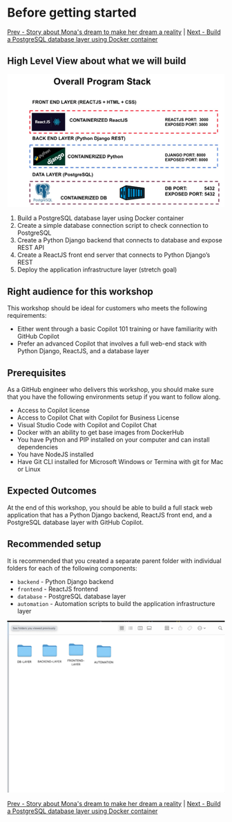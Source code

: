 # Before getting started

[Prev - Story about Mona's dream to make her dream a reality](../1_Story/README.md.md) | [Next - Build a PostgreSQL database layer using Docker container](../3_BuildPostgreSQL/README.md)

## High Level View about what we will build

![High Level View](images/ArchitectureStacks.jpg)

1. Build a PostgreSQL database layer using Docker container
2. Create a simple database connection script to check connection to PostgreSQL
3. Create a Python Django backend that connects to database and expose REST API
4. Create a ReactJS front end server that connects to Python Django’s REST
5. Deploy the application infrastructure layer (stretch goal)

## Right audience for this workshop

This workshop should be ideal for customers who meets the following requirements:

- Either went through a basic Copilot 101 training or have familiarity with GitHub Copilot
- Prefer an advanced Copilot that involves a full web-end stack with Python Django, ReactJS, and a database layer

## Prerequisites

As a GitHub engineer who delivers this workshop, you should make sure that you have the following environments setup if you want to follow along.

- Access to Copilot license
- Access to Copilot Chat with Copilot for Business License
- Visual Studio Code with Copilot and Copilot Chat
- Docker with an ability to get base images from DockerHub
- You have Python and PIP installed on your computer and can install dependencies
- You have NodeJS installed
- Have Git CLI installed for Microsoft Windows or Termina with git for Mac or Linux

## Expected Outcomes

At the end of this workshop, you should be able to build a full stack web application that has a Python Django backend, ReactJS front end, and a PostgreSQL database layer with GitHub Copilot.

## Recommended setup

It is recommended that you created a separate parent folder with individual folders for each of the following components:

- `backend` - Python Django backend
- `frontend` - ReactJS frontend
- `database` - PostgreSQL database layer
- `automation` - Automation scripts to build the application infrastructure layer

![Recommended setup](images/0_FolderStructure.jpg)

[Prev - Story about Mona's dream to make her dream a reality](../1_Story/README.md) |  [Next - Build a PostgreSQL database layer using Docker container](../3_BuildPostgreSQL/README.md)
